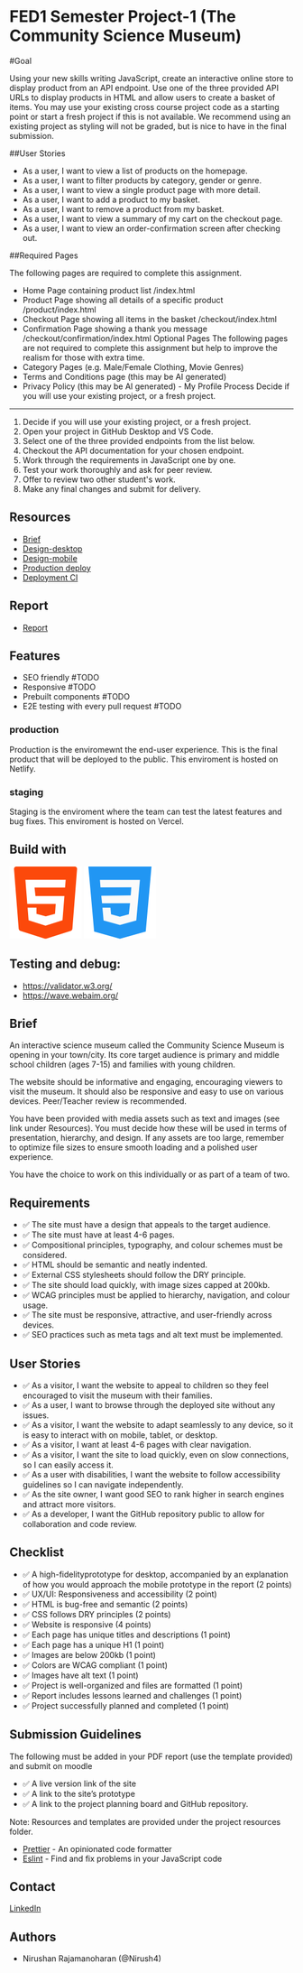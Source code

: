 # FED1 Semester Project-1 (The Community Science Museum)

#Goal

Using your new skills writing JavaScript, create an interactive online store to display product from an API endpoint. Use one of the three provided API URLs to display products in HTML and allow users to create a basket of items. You may use your existing cross course project code as a starting point or start a fresh project if this is not available. We recommend using an existing project as styling will not be graded, but is nice to have in the final submission.

##User Stories

- As a user, I want to view a list of products on the homepage.
- As a user, I want to filter products by category, gender or genre.
- As a user, I want to view a single product page with more detail.
- As a user, I want to add a product to my basket.
- As a user, I want to remove a product from my basket.
- As a user, I want to view a summary of my cart on the checkout page.
- As a user, I want to view an order-confirmation screen after checking out.

##Required Pages

The following pages are required to complete this assignment.
- Home Page containing product list /index.html
- Product Page showing all details of a specific product /product/index.html
- Checkout Page showing all items in the basket /checkout/index.html
- Confirmation Page showing a thank you message /checkout/confirmation/index.html Optional Pages The following pages are not required to complete this assignment but help to improve the realism for those with extra time.
- Category Pages (e.g. Male/Female Clothing, Movie Genres)
- Terms and Conditions page (this may be AI generated)
- Privacy Policy (this may be AI generated) - My Profile Process
Decide if you will use your existing project, or a fresh project.

---
 
1. Decide if you will use your existing project, or a fresh project.
2. Open your project in GitHub Desktop and VS Code.
3. Select one of the three provided endpoints from the list below.
4. Checkout the API documentation for your chosen endpoint.
5. Work through the requirements in JavaScript one by one.
6. Test your work thoroughly and ask for peer review.
7. Offer to review two other student's work.
8. Make any final changes and submit for delivery.

## Resources

- [Brief](https://lms.noroff.no/pluginfile.php/339034/mod_resource/content/5/HTML__CSS_CA.pdf)
- [Design-desktop](https://www.figma.com/proto/5cbdGCgNqnogjUstZbU3ng/Community-Science-Museum-Superman?page-id=0%3A1&node-id=1-3&node-type=canvas&viewport=164%2C57%2C0.06&t=f9NRTR0t2drpXXrw-1&scaling=min-zoom&content-scaling=fixed)
- [Design-mobile](https://www.figma.com/proto/5cbdGCgNqnogjUstZbU3ng/Community-Science-Museum-Superman?page-id=447%3A6866&node-id=447-6901&node-type=canvas&viewport=-311%2C1368%2C0.31&t=IvxFJwo4SmocGHjb-1&scaling=scale-down&content-scaling=fixed)
- [Production deploy](https://rainydays-webshop-no.netlify.app/)
- [Deployment CI](https://app.netlify.com/sites/rainydays-webshop-no/overview)


## Report

- [Report](https://docs.google.com/document/d/17TJjRxLILkgv8cztgKqTxpbnHoFzGau5cbmkD82aHME/edit?usp=sharing)
 
## Features

- SEO friendly #TODO
- Responsive #TODO
- Prebuilt components #TODO
- E2E testing with every pull request #TODO


### production

Production is the enviromewnt the end-user experience. This is the final product that will be deployed to the public. This enviroment is hosted on Netlify.

### staging

Staging is the enviroment where the team can test the latest features and bug fixes. This enviroment is hosted on Vercel.

## Build with

![HTML](/images/Readme/html.png) ![CSS](/images/Readme/css.png)

## Testing and debug:

* https://validator.w3.org/
* https://wave.webaim.org/


## Brief

An interactive science museum called the Community Science Museum is opening in your town/city. Its core target audience is primary and middle school children (ages 7-15) and families with young children.

The website should be informative and engaging, encouraging viewers to visit the museum. It should also be responsive and easy to use on various devices. Peer/Teacher review is recommended.

You have been provided with media assets such as text and images (see link under Resources). You must decide how these will be used in terms of presentation, hierarchy, and design. If any assets are too large, remember to optimize file sizes to ensure smooth loading and a polished user experience.

You have the choice to work on this individually or as part of a team of two.

## Requirements

- ✅ The site must have a design that appeals to the target audience.
- ✅ The site must have at least 4-6 pages.
- ✅ Compositional principles, typography, and colour schemes must be considered.
- ✅ HTML should be semantic and neatly indented.
- ✅ External CSS stylesheets should follow the DRY principle.
- ✅ The site should load quickly, with image sizes capped at 200kb.
- ✅ WCAG principles must be applied to hierarchy, navigation, and colour usage.
- ✅ The site must be responsive, attractive, and user-friendly across devices.
- ✅ SEO practices such as meta tags and alt text must be implemented.

## User Stories

- ✅ As a visitor, I want the website to appeal to children so they feel encouraged to visit the museum with their families.
- ✅ As a user, I want to browse through the deployed site without any issues.
- ✅ As a visitor, I want the website to adapt seamlessly to any device, so it is easy to interact with on mobile, tablet, or desktop.
- ✅ As a visitor, I want at least 4-6 pages with clear navigation.
- ✅ As a visitor, I want the site to load quickly, even on slow connections, so I can easily access it.
- ✅ As a user with disabilities, I want the website to follow accessibility guidelines so I can navigate independently.
- ✅ As the site owner, I want good SEO to rank higher in search engines and attract more visitors.
- ✅ As a developer, I want the GitHub repository public to allow for collaboration and code review.

## Checklist

- ✅ A high-fidelityprototype for desktop, accompanied by an explanation of how you would approach the mobile prototype in the report (2 points)
- ✅ UX/UI: Responsiveness and accessibility (2 point)
- ✅ HTML is bug-free and semantic (2 points)
- ✅ CSS follows DRY principles (2 points)
- ✅ Website is responsive (4 points)
- ✅ Each page has unique titles and descriptions (1 point)
- ✅ Each page has a unique H1 (1 point)
- ✅ Images are below 200kb (1 point)
- ✅ Colors are WCAG compliant (1 point)
- ✅ Images have alt text (1 point)
- ✅ Project is well-organized and files are formatted (1 point)
- ✅ Report includes lessons learned and challenges (1 point)
- ✅ Project successfully planned and completed (1 point)
  
## Submission Guidelines

The following must be added in your PDF report (use the template provided) and submit on moodle

- ✅ A live version link of the site
- ✅ A link to the site’s prototype
- ✅ A link to the project planning board and GitHub repository.

Note: Resources and templates are provided under the project resources folder.

- [Prettier](https://prettier.io/) - An opinionated code formatter
- [Eslint](https://eslint.org/) - Find and fix problems in your JavaScript code


## Contact

[LinkedIn](https://www.linkedin.com/in/nirushan-rajamanoharan-056765209/)

## Authors

- Nirushan Rajamanoharan (@Nirush4)
